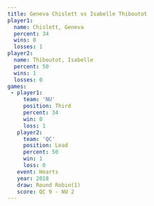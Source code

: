 ```yaml
---
title: Geneva Chislett vs Isabelle Thiboutot
player1:                   
  name: Chislett, Geneva   
  percent: 34              
  wins: 0                  
  losses: 1                
player2:                   
  name: Thiboutot, Isabelle
  percent: 50              
  wins: 1                  
  losses: 0                
games:
 - player1:         
     team: 'NU'     
     position: Third
     percent: 34    
     win: 0         
     loss: 1        
   player2:        
     team: 'QC'    
     position: Lead
     percent: 50   
     win: 1        
     loss: 0       
   event: Hearts       
   year: 2018          
   draw: Round Robin(1)
   score: QC 9 - NU 2  
---
```

